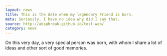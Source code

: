 ```yaml
---
layout: news
title: This is the date when my legendary Friend is born.
meta: Seriously, I have no idea why did I say that.
source: http://absphreak.github.io/test-web/
category: news
---
```


On this very day, a very special person was born, with whom I share a lot of ideas and other sort of good memories. 